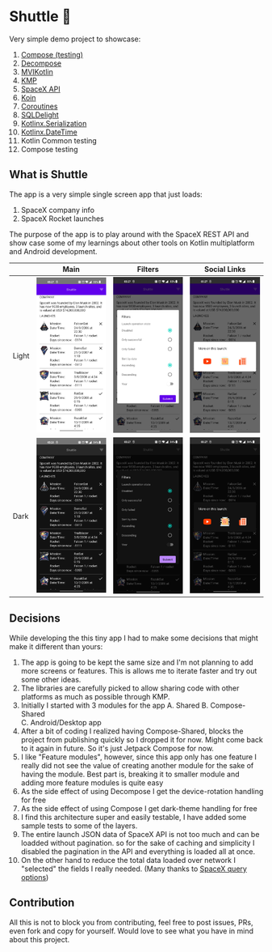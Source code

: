 
# Shuttle 🚀

Very simple demo project to showcase:

1. [Compose (testing)](https://developer.android.com/jetpack/compose?gclid=Cj0KCQjw852XBhC6ARIsAJsFPN1eTjqibEQfQK69pbQ74W48qZpeXr11vTlV4g5KlK411U09taGqDhYaAoB4EALw_wcB&gclsrc=aw.ds)
2. [Decompose](https://github.com/arkivanov/Decompose)
3. [MVIKotlin](https://github.com/arkivanov/MVIKotlin)
4. [KMP](https://kotlinlang.org/docs/multiplatform.html)
5. [SpaceX API](https://github.com/r-spacex/SpaceX-API)
6. [Koin](https://insert-koin.io/)
7. [Coroutines](https://github.com/Kotlin/kotlinx.coroutines)
8. [SQLDelight](https://cashapp.github.io/sqldelight/)
9. [Kotlinx.Serialization](https://github.com/Kotlin/kotlinx.serialization)
10. [Kotlinx.DateTime](https://github.com/Kotlin/kotlinx-datetime)
11. Kotlin Common testing
12. Compose testing

## What is Shuttle
The app is a very simple single screen app that just loads:
1. SpaceX company info
2. SpaceX Rocket launches

The purpose of the app is to play around with the SpaceX REST API and show case some of my learnings about other tools on Kotlin multiplatform and Android development.


|     | Main        | Filters | Social Links |
| --  | ----------- | --------| --           |
|Light| <img width="150" src="assets/main-light.jpg">| <img width="150" src="assets/filter-light.jpg">| <img width="150" src="assets/launch-social-light.jpg">|
|Dark | <img width="150" src="assets/main-dark.jpg">| <img width="150" src="assets/filter-dark.jpg">| <img width="150" src="assets/launch-social-dark.jpg">|
## Decisions
While developing the this tiny app I had to make some decisions that might make it different than yours:
1. The app is going to be kept the same size and I'm not planning to add more screens or features. This is allows me to iterate faster and try out some other ideas.
2. The libraries are carefully picked to allow sharing code with other platforms as much as possible through KMP.
3. Initially I started with 3 modules for the app
   A. Shared
   B. Compose-Shared  
   C. Android/Desktop app
4. After a bit of coding I realized having Compose-Shared, blocks the project from publishing quickly so I dropped it for now. Might come back to it again in future. So it's just Jetpack Compose for now.
5. I like "Feature modules", however, since this app only has one feature I really did not see the value of creating another module for the sake of having the module. Best part is, breaking it to smaller module and adding more feature modules is quite easy
6. As the side effect of using Decompose I get the device-rotation handling for free
7. As the side effect of using Compose I get dark-theme handling for free
8. I find this architecture super and easily testable, I have added some sample tests to some of the layers.
9. The entire launch JSON data of SpaceX API is not too much and can be loadded without pagination. so for the sake of caching and simplicity I disabled the pagination in the API and everything is loaded all at once.
10. On the other hand to reduce the total data loaded over network I "selected" the fields I really needed. (Many thanks to [SpaceX query options](https://github.com/r-spacex/SpaceX-API/blob/master/docs/queries.md))

## Contribution
All this is not to block you from contributing, feel free to post issues, PRs, even fork and copy for yourself.
Would love to see what you have in mind about this project.
